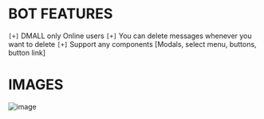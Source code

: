 # BOT FEATURES

`[+]` DMALL only Online users 
`[+]` You can delete messages whenever you want to delete 
`[+]` Support any components [Modals, select menu, buttons, button link] 

# IMAGES

![image](https://user-images.githubusercontent.com/98545753/221654025-5cfed7e6-63d3-46ba-afff-ef2fad0b2478.png)
